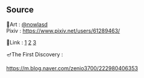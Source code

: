 ## Source

📎Art :
[@nowlasd](https://x.com/nowlasd) <br>
Pixiv : https://www.pixiv.net/users/61289463/

📎Link : 
[1](https://www.pixiv.net/artworks/91426879)
[2](https://www.pixiv.net/artworks/91688610)
[3](https://www.pixiv.net/artworks/91800065)

🪔The First Discovery : 

https://m.blog.naver.com/zenio3700/222980406353
